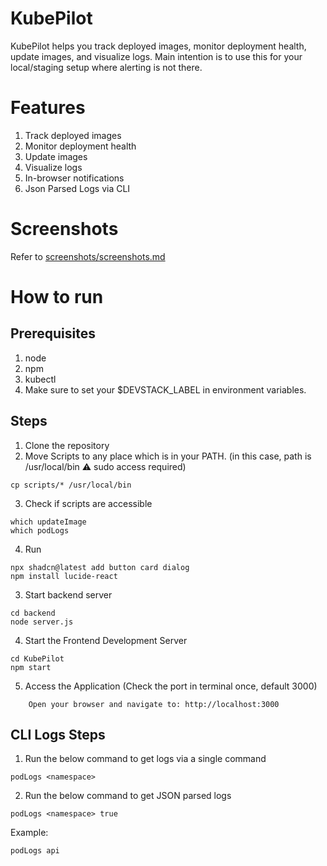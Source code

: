 # KubePilot
KubePilot helps you track deployed images, monitor deployment health, update images, and visualize logs.
Main intention is to use this for your local/staging setup where alerting is not there.

# Features
1. Track deployed images
2. Monitor deployment health
3. Update images
4. Visualize logs
5. In-browser notifications
6. Json Parsed Logs via CLI

# Screenshots
Refer to [screenshots/screenshots.md](screenshots/screenshots.md)

# How to run

## Prerequisites
1. node
2. npm
3. kubectl
4. Make sure to set your $DEVSTACK_LABEL in environment variables. 

## Steps
1. Clone the repository
2. Move Scripts to any place which is in your PATH. (in this case, path is /usr/local/bin ⚠️ sudo access required️)
```
cp scripts/* /usr/local/bin
```
3. Check if scripts are accessible
```
which updateImage
which podLogs
```
4. Run 
```
npx shadcn@latest add button card dialog
npm install lucide-react
```
3. Start backend server
```
cd backend
node server.js
```
4. Start the Frontend Development Server
```
cd KubePilot
npm start
```

5. Access the Application (Check the port in terminal once, default 3000)
```
    Open your browser and navigate to: http://localhost:3000
```


## CLI Logs Steps

1. Run the below command to get logs via a single command
```
podLogs <namespace>
```
2. Run the below command to get JSON parsed logs
```
podLogs <namespace> true
```

Example:
```
podLogs api 
```